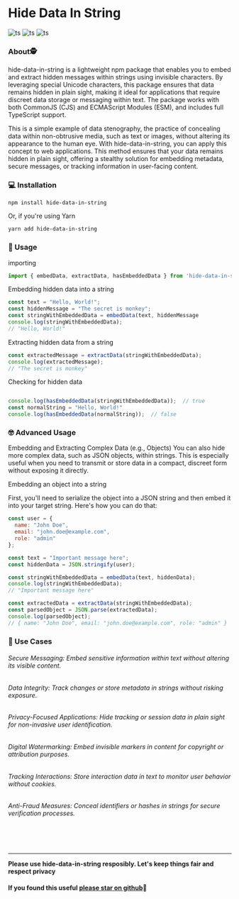 # Hide Data In String⁠‌​‍​‌‍‍‌​‍​​‌‍﻿‌‌﻿‌‌‌‍﻿‌⁡
![ts](https://flat.badgen.net/badge/-/TypeScript?icon=typescript&label&labelColor=blue&color=555555) ![ts](https://flat.badgen.net/badge/version/0.0.1?labelColor=green&color=555555)  ![ts](https://flat.badgen.net/badge/dependecies/0?labelColor=blue&color=555555)

### About🕵️
hide-data-in-string is a lightweight npm package that enables you to embed and extract hidden messages within strings using invisible characters. By leveraging special Unicode characters, this package ensures that data remains hidden in plain sight, making it ideal for applications that require discreet data storage or messaging within text. The package works with both CommonJS (CJS) and ECMAScript Modules (ESM), and includes full TypeScript support.

This is a simple example of data stenography, the practice of concealing data within non-obtrusive media, such as text or images, without altering its appearance to the human eye. With hide-data-in-string, you can apply this concept to web applications. This method ensures that your data remains hidden in plain sight, offering a stealthy solution for embedding metadata, secure messages, or tracking information in user-facing content.

### 💻 Installation 
```bash
npm install hide-data-in-string
```
Or, if you're using Yarn
```bash
yarn add hide-data-in-string
```

### 🚢 Usage
importing
```javascript
import { embedData, extractData, hasEmbeddedData } from 'hide-data-in-string';
```
Embedding hidden data into a string
```javascript
const text = "Hello, World!";
const hiddenMessage = "The secret is monkey";
const stringWithEmbeddedData = embedData(text, hiddenMessage
console.log(stringWithEmbeddedData);
// "Hello, World!"
```
Extracting hidden data from a string
```javascript
const extractedMessage = extractData(stringWithEmbeddedData);
console.log(extractedMessage);
// "The secret is monkey"
```
Checking for hidden data
```javascript

console.log(hasEmbeddedData(stringWithEmbeddedData));  // true
const normalString = "Hello, World!"
console.log(hasEmbeddedData(normalString));  // false
```

### 🤓 Advanced Usage
Embedding and Extracting Complex Data (e.g., Objects)
You can also hide more complex data, such as JSON objects, within strings. This is especially useful when you need to transmit or store data in a compact, discreet form without exposing it directly.

Embedding an object into a string

First, you'll need to serialize the object into a JSON string and then embed it into your target string. Here's how you can do that:
```javascript
const user = {
  name: "John Doe",
  email: "john.doe@example.com",
  role: "admin"
};

const text = "Important message here";
const hiddenData = JSON.stringify(user);  

const stringWithEmbeddedData = embedData(text, hiddenData);
console.log(stringWithEmbeddedData);
// "Important message here"

const extractedData = extractData(stringWithEmbeddedData);
const parsedObject = JSON.parse(extractedData);
console.log(parsedObject);
// { name: "John Doe", email: "john.doe@example.com", role: "admin" }
```

### 🚀 Use Cases
###### Secure Messaging: Embed sensitive information within text without altering its visible content.
###### Data Integrity: Track changes or store metadata in strings without risking exposure.
###### Privacy-Focused Applications: Hide tracking or session data in plain sight for non-invasive user identification.
###### Digital Watermarking: Embed invisible markers in content for copyright or attribution purposes.
###### Tracking Interactions: Store interaction data in text to monitor user behavior without cookies.
###### Anti-Fraud Measures: Conceal identifiers or hashes in strings for secure verification processes.
###### ⁠‌​‍​‌‍‍‌​‍​​‌‍﻿‌‌﻿‌‌‌‍﻿‌
___


**Please use hide-data-in-string resposibly. Let's keep things fair and respect privacy**


#### If you found this useful [please star on github](https://github.com/SamSeabourn/hide-data-in-string)🌟



